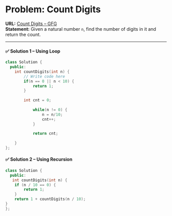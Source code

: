 # Problem: Count Digits

**URL:** [Count Digits – GFG](https://www.geeksforgeeks.org/problems/count-digits-1606889545/1)  
**Statement:** Given a natural number `n`, find the number of digits in it and return the count.

---
#### ✅ Solution 1 – Using Loop

```cpp
class Solution {
  public:
    int countDigits(int n) {
        // Write code here
        if(n == 0 || n < 10) {
            return 1;
        }
        
        int cnt = 0;
        
            while(n != 0) {
                n = n/10;
                cnt++;
            }
            
            return cnt;
        
    }
};
```
#### ✅ Solution 2 – Using Recursion

```cpp
class Solution {
  public:
   int countDigits(int n) {
    if (n / 10 == 0) {
        return 1;
    }
    return 1 + countDigits(n / 10);
}
};

```
